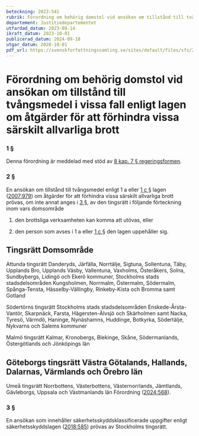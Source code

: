 ```yaml
---
beteckning: 2023:541
rubrik: Förordning om behörig domstol vid ansökan om tillstånd till tvångsmedel i vissa fall enligt lagen om åtgärder för att förhindra vissa särskilt allvarliga brott
departement: Justitiedepartementet
utfardad_datum: 2023-09-14
ikraft_datum: 2023-10-01
publicerad_datum: 2024-09-18
utgar_datum: 2028-10-01
pdf_url: https://svenskforfattningssamling.se/sites/default/files/sfs/2023-09/SFS2023-541.pdf
---
```


# Förordning om behörig domstol vid ansökan om tillstånd till tvångsmedel i vissa fall enligt lagen om åtgärder för att förhindra vissa särskilt allvarliga brott

### 1 §

Denna förordning är meddelad med stöd av [8 kap. 7 § regeringsformen](https://selex.se/eli/sfs/1974/152#kap8.7).

### 2 §

En ansökan om tillstånd till tvångsmedel enligt 1 a eller [1 c §](#1c) lagen ([2007:979](https://selex.se/eli/sfs/2007/979)) om åtgärder för att förhindra vissa särskilt allvarliga brott prövas, om inte annat anges i [3 §](#3), av den tingsrätt i följande förteckning inom vars domsområde

1. den brottsliga verksamheten kan komma att utövas, eller

2. den person som avses i 1 a eller [1 c §](#1c) den lagen uppehåller sig.

## Tingsrätt	        Domsområde

Attunda tingsrätt	Danderyds, Järfälla, Norrtälje, Sigtuna, Sollentuna, Täby, Upplands Bro, Upplands Väsby, Vallentuna, Vaxholms, Österåkers, Solna, Sundbybergs, Lidingö och Ekerö kommuner, Stockholms stads stadsdelsområden Kungsholmen, Norrmalm, Östermalm, Södermalm, Spånga-Tensta, Hässelby-Vällingby, Rinkeby-Kista och Bromma samt Gotland

Södertörns tingsrätt	Stockholms stads stadsdelsområden Enskede-Årsta-Vantör, Skarpnäck, Farsta, Hägersten-Älvsjö och Skärholmen samt Nacka, Tyresö, Värmdö, Haninge, Nynäshamns, Huddinge, Botkyrka, Södertälje, Nykvarns och Salems kommuner

Malmö tingsrätt	        Kalmar, Kronobergs, Blekinge, Skåne, Södermanlands, Östergötlands och Jönköpings län

## Göteborgs tingsrätt	Västra Götalands, Hallands, Dalarnas, Värmlands och Örebro län

Umeå tingsrätt	        Norrbottens, Västerbottens, Västernorrlands, Jämtlands, Gävleborgs, Uppsala och Västmanlands län Förordning ([2024:568](https://selex.se/eli/sfs/2024/568)).

### 3 §

En ansökan som innehåller säkerhetsskyddsklassificerade uppgifter enligt säkerhetsskyddslagen ([2018:585](https://selex.se/eli/sfs/2018/585)) prövas av Stockholms tingsrätt.